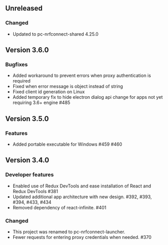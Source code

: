 ## Unreleased
### Changed
- Updated to pc-nrfconnect-shared 4.25.0

## Version 3.6.0
### Bugfixes
- Added workaround to prevent errors when proxy authentication is required
- Fixed when error message is object instead of string
- Fixed client id generation on Linux
- Added temporary fix to hide electron dialog api change for apps not yet requiring 3.6+ engine #485

## Version 3.5.0
### Features
- Added portable executable for Windows #459 #460

## Version 3.4.0
### Developer features
- Enabled use of Redux DevTools and ease installation of React and Redux DevTools #381
- Updated additional app architecture with new design. #392, #393, #394, #433, #434
- Removed dependency of react-infinite. #401
### Changed
- This project was renamed to pc-nrfconnect-launcher.
- Fewer requests for entering proxy credentials when needed. #370

